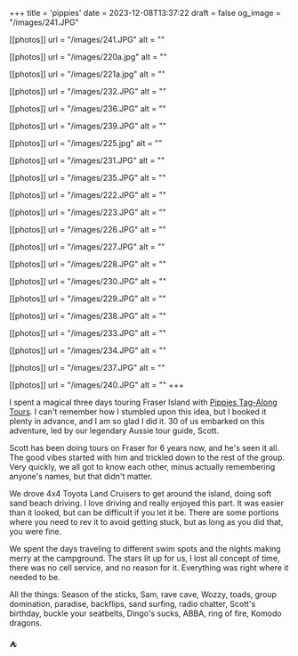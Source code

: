 +++
title = 'pippies'
date = 2023-12-08T13:37:22
draft = false
og_image = "/images/241.JPG"

[[photos]]
  url = "/images/241.JPG"
  alt = ""

[[photos]]
  url = "/images/220a.jpg"
  alt = ""

[[photos]]
  url = "/images/221a.jpg"
  alt = ""

[[photos]]
  url = "/images/232.JPG"
  alt = ""

[[photos]]
  url = "/images/236.JPG"
  alt = ""

[[photos]]
  url = "/images/239.JPG"
  alt = ""

[[photos]]
  url = "/images/225.jpg"
  alt = ""

[[photos]]
  url = "/images/231.JPG"
  alt = ""

[[photos]]
  url = "/images/235.JPG"
  alt = ""

[[photos]]
  url = "/images/222.JPG"
  alt = ""

[[photos]]
  url = "/images/223.JPG"
  alt = ""

[[photos]]
  url = "/images/226.JPG"
  alt = ""

[[photos]]
  url = "/images/227.JPG"
  alt = ""

[[photos]]
  url = "/images/228.JPG"
  alt = ""

[[photos]]
  url = "/images/230.JPG"
  alt = ""

[[photos]]
  url = "/images/229.JPG"
  alt = ""

[[photos]]
  url = "/images/238.JPG"
  alt = ""

[[photos]]
  url = "/images/233.JPG"
  alt = ""

[[photos]]
  url = "/images/234.JPG"
  alt = ""

[[photos]]
  url = "/images/237.JPG"
  alt = ""

[[photos]]
  url = "/images/240.JPG"
  alt = ""
+++

I spent a magical three days touring Fraser Island with [Pippies Tag-Along Tours](https://www.pippiesbeachhouse.com.au/). I can't remember how I stumbled upon this idea, but I booked it plenty in advance, and I am so glad I did it. 30 of us embarked on this adventure, led by our legendary Aussie tour guide, Scott.

Scott has been doing tours on Fraser for 6 years now, and he's seen it all. The good vibes started with him and trickled down to the rest of the group. Very quickly, we all got to know each other, minus actually remembering anyone's names, but that didn't matter.

We drove 4x4 Toyota Land Cruisers to get around the island, doing soft sand beach driving. I love driving and really enjoyed this part. It was easier than it looked, but can be difficult if you let it be. There are some portions where you need to rev it to avoid getting stuck, but as long as you did that, you were fine.

We spent the days traveling to different swim spots and the nights making merry at the campground. The stars lit up for us, I lost all concept of time, there was no cell service, and no reason for it. Everything was right where it needed to be.

All the things: Season of the sticks, Sam, rave cave, Wozzy, toads, group domination, paradise, backflips, sand surfing, radio chatter, Scott's birthday, buckle your seatbelts, Dingo's sucks, ABBA, ring of fire, Komodo dragons.

⛺️
